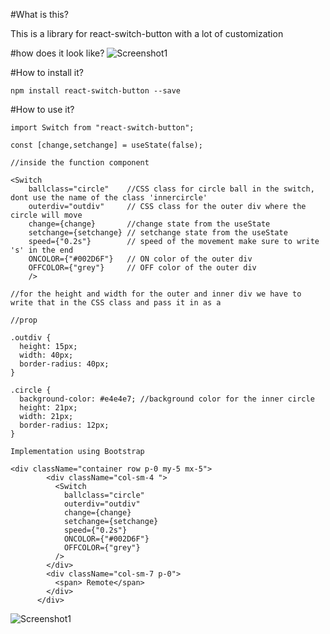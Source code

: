 #What is this?

This is a library for react-switch-button with a lot of customization

#how does it look like?
![Screenshot1](https://res.cloudinary.com/dzn1kqjmo/image/upload/v1626600670/switchNpmPackage_qvgdo5.png)

#How to install it?

`npm install react-switch-button --save`

#How to use it?

```
import Switch from "react-switch-button";

const [change,setchange] = useState(false);

//inside the function component

<Switch
    ballclass="circle"    //CSS class for circle ball in the switch, dont use the name of the class 'innercircle'
    outerdiv="outdiv"     // CSS class for the outer div where the circle will move
    change={change}       //change state from the useState
    setchange={setchange} // setchange state from the useState
    speed={"0.2s"}        // speed of the movement make sure to write 's' in the end
    ONCOLOR={"#002D6F"}   // ON color of the outer div
    OFFCOLOR={"grey"}     // OFF color of the outer div
    />

//for the height and width for the outer and inner div we have to write that in the CSS class and pass it in as a

//prop

.outdiv {
  height: 15px;
  width: 40px;
  border-radius: 40px;
}

.circle {
  background-color: #e4e4e7; //background color for the inner circle
  height: 21px;
  width: 21px;
  border-radius: 12px;
}

Implementation using Bootstrap

<div className="container row p-0 my-5 mx-5">
        <div className="col-sm-4 ">
          <Switch
            ballclass="circle"
            outerdiv="outdiv"
            change={change}
            setchange={setchange}
            speed={"0.2s"}
            ONCOLOR={"#002D6F"}
            OFFCOLOR={"grey"}
          />
        </div>
        <div className="col-sm-7 p-0">
          <span> Remote</span>
        </div>
      </div>

```

![Screenshot1](https://res.cloudinary.com/dzn1kqjmo/image/upload/v1626600573/bootstrapImplementationNpmpackage_iphva5.png)
